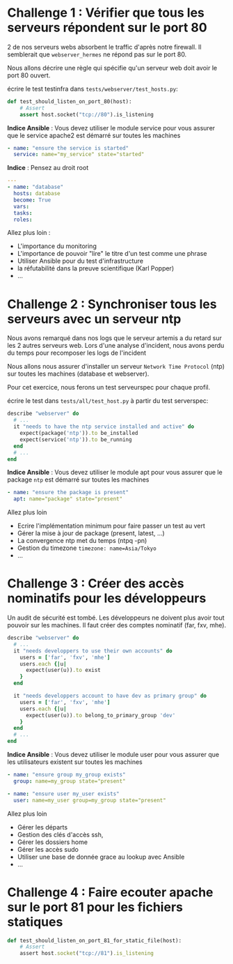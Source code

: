 # Challenge 1 : Vérifier que tous les serveurs répondent sur le port 80

2 de nos serveurs webs absorbent le traffic d'après notre firewall. Il semblerait que ``webserver_hermes`` ne répond pas sur le port 80.

Nous allons décrire une règle qui spécifie qu'un serveur web doit avoir le port 80 ouvert.

écrire le test testinfra dans ``tests/webserver/test_hosts.py``:

```python
def test_should_listen_on_port_80(host):
    # Assert
    assert host.socket("tcp://80").is_listening
```

**Indice Ansible** : Vous devez utiliser le module service pour vous assurer que le service apache2 est démarré sur toutes les machines

```yml
- name: "ensure the service is started"
  service: name="my_service" state="started"
```

**Indice** : Pensez au droit root

```yml
---
- name: "database"
  hosts: database
  become: True
  vars:
  tasks:
  roles:
```

Allez plus loin :

* L'importance du monitoring
* L'importance de pouvoir "lire" le titre d'un test comme une phrase
* Utiliser Ansible pour du test d'infrastructure
* la réfutabilité dans la preuve scientifique (Karl Popper)
* ...

# Challenge 2 : Synchroniser tous les serveurs avec un serveur ntp

Nous avons remarqué dans nos logs que le serveur artemis a du retard sur les 2 autres serveurs web. Lors d'une analyse d'incident, nous avons perdu du temps pour recomposer les logs de l'incident

Nous allons nous assurer d'installer un serveur ``Network Time Protocol`` (ntp) sur toutes les machines (database et webserver).

Pour cet exercice, nous ferons un test serveurspec pour chaque profil.

écrire le test dans ``tests/all/test_host.py`` à partir du test serverspec:

```ruby
describe "webserver" do
  # ...
  it "needs to have the ntp service installed and active" do
    expect(package('ntp')).to be_installed
    expect(service('ntp')).to be_running
  end
  # ...
end
```


**Indice Ansible** : Vous devez utiliser le module apt pour vous assurer que le package ``ntp`` est démarré sur toutes les machines

```yml
- name: "ensure the package is present"
  apt: name="package" state="present"
```

Allez plus loin

* Ecrire l'implémentation minimum pour faire passer un test au vert
* Gérer la mise à jour de package (present, latest, ...)
* La convergence ntp met du temps (ntpq -pn)
* Gestion du timezone ``timezone: name=Asia/Tokyo``
* ...

# Challenge 3 : Créer des accès nominatifs pour les développeurs

Un audit de sécurité est tombé. Les développeurs ne doivent plus avoir tout pouvoir sur les machines. Il faut créer des comptes nominatif (far, fxv, mhe).

```ruby
describe "webserver" do
  # ...
  it "needs developpers to use their own accounts" do
    users = ['far', 'fxv', 'mhe']
    users.each {|u|
      expect(user(u)).to exist
    }
  end

  it "needs developpers account to have dev as primary group" do
    users = ['far', 'fxv', 'mhe']
    users.each {|u|
      expect(user(u)).to belong_to_primary_group 'dev'
    }
  end
  # ...
end
```

**Indice Ansible** : Vous devez utiliser le module user pour vous assurer que les utilisateurs existent sur toutes les machines

```yml
- name: "ensure group my_group exists"
  group: name=my_group state="present"

- name: "ensure user my_user exists"
  user: name=my_user group=my_group state="present"
```

Allez plus loin

* Gérer les départs
* Gestion des clés d'accès ssh,
* Gérer les dossiers home
* Gérer les accès sudo
* Utiliser une base de donnée grace au lookup avec Ansible
* ...

# Challenge 4 : Faire ecouter apache sur le port 81 pour les fichiers statiques


```ruby
def test_should_listen_on_port_81_for_static_file(host):
    # Assert
    assert host.socket("tcp://81").is_listening
```
